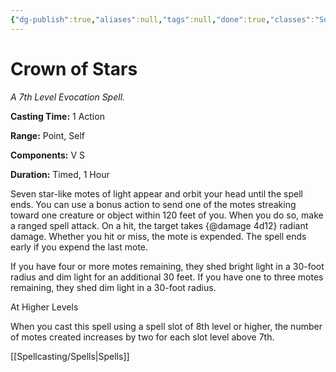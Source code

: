 ```yaml
---
{"dg-publish":true,"aliases":null,"tags":null,"done":true,"classes":"Sorcerer, Warlock, Wizard,","spellLevel":7,"school":"Evocation","source":"XGE","permalink":"/spells/crown-of-stars/","dgHomeLink":false,"dgPassFrontmatter":true}
---
```


# Crown of Stars
*A 7th Level Evocation Spell.*

**Casting Time:** 1 Action

**Range:** Point, Self

**Components:** V S 

**Duration:** Timed, 1 Hour

Seven star-like motes of light appear and orbit your head until the spell ends. You can use a bonus action to send one of the motes streaking toward one creature or object within 120 feet of you. When you do so, make a ranged spell attack. On a hit, the target takes {@damage 4d12} radiant damage. Whether you hit or miss, the mote is expended. The spell ends early if you expend the last mote.



If you have four or more motes remaining, they shed bright light in a 30-foot radius and dim light for an additional 30 feet. If you have one to three motes remaining, they shed dim light in a 30-foot radius.

At Higher Levels

When you cast this spell using a spell slot of 8th level or higher, the number of motes created increases by two for each slot level above 7th.

[[Spellcasting/Spells|Spells]]